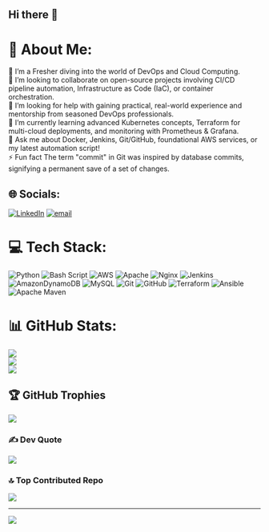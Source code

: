 ## Hi there 👋

# 💫 About Me:
🔭 I’m a Fresher diving into the world of DevOps and Cloud Computing.<br>👯 I’m looking to collaborate on open-source projects involving CI/CD pipeline automation, Infrastructure as Code (IaC), or container orchestration.<br>🤝 I’m looking for help with gaining practical, real-world experience and mentorship from seasoned DevOps professionals.<br>🌱 I’m currently learning advanced Kubernetes concepts, Terraform for multi-cloud deployments, and monitoring with Prometheus & Grafana.<br>💬 Ask me about Docker, Jenkins, Git/GitHub, foundational AWS services, or my latest automation script!<br>⚡ Fun fact The term "commit" in Git was inspired by database commits, signifying a permanent save of a set of changes.


## 🌐 Socials:
[![LinkedIn](https://img.shields.io/badge/LinkedIn-%230077B5.svg?logo=linkedin&logoColor=white)](https://linkedin.com/in/https://www.linkedin.com/in/srikanth-suthari/) [![email](https://img.shields.io/badge/Email-D14836?logo=gmail&logoColor=white)](mailto:suthari.srikanthchary@gmail.com) 

# 💻 Tech Stack:
![Python](https://img.shields.io/badge/python-3670A0?style=for-the-badge&logo=python&logoColor=ffdd54) ![Bash Script](https://img.shields.io/badge/bash_script-%23121011.svg?style=for-the-badge&logo=gnu-bash&logoColor=white) ![AWS](https://img.shields.io/badge/AWS-%23FF9900.svg?style=for-the-badge&logo=amazon-aws&logoColor=white) ![Apache](https://img.shields.io/badge/apache-%23D42029.svg?style=for-the-badge&logo=apache&logoColor=white) ![Nginx](https://img.shields.io/badge/nginx-%23009639.svg?style=for-the-badge&logo=nginx&logoColor=white) ![Jenkins](https://img.shields.io/badge/jenkins-%232C5263.svg?style=for-the-badge&logo=jenkins&logoColor=white) ![AmazonDynamoDB](https://img.shields.io/badge/Amazon%20DynamoDB-4053D6?style=for-the-badge&logo=Amazon%20DynamoDB&logoColor=white) ![MySQL](https://img.shields.io/badge/mysql-4479A1.svg?style=for-the-badge&logo=mysql&logoColor=white) ![Git](https://img.shields.io/badge/git-%23F05033.svg?style=for-the-badge&logo=git&logoColor=white) ![GitHub](https://img.shields.io/badge/github-%23121011.svg?style=for-the-badge&logo=github&logoColor=white) ![Terraform](https://img.shields.io/badge/terraform-%235835CC.svg?style=for-the-badge&logo=terraform&logoColor=white) ![Ansible](https://img.shields.io/badge/ansible-%231A1918.svg?style=for-the-badge&logo=ansible&logoColor=white) ![Apache Maven](https://img.shields.io/badge/Apache%20Maven-C71A36?style=for-the-badge&logo=Apache%20Maven&logoColor=white)
# 📊 GitHub Stats:
![](https://github-readme-stats.vercel.app/api?username=srikanth-suthari&theme=dark&hide_border=false&include_all_commits=false&count_private=false)<br/>
![](https://nirzak-streak-stats.vercel.app/?user=srikanth-suthari&theme=dark&hide_border=false)<br/>
![](https://github-readme-stats.vercel.app/api/top-langs/?username=srikanth-suthari&theme=dark&hide_border=false&include_all_commits=false&count_private=false&layout=compact)

## 🏆 GitHub Trophies
![](https://github-profile-trophy.vercel.app/?username=srikanth-suthari&theme=radical&no-frame=true&no-bg=true&margin-w=4)

### ✍️ Dev Quote
![](https://quotes-github-readme.vercel.app/api?type=horizontal&theme=radical)

### 🔝 Top Contributed Repo
![](https://github-contributor-stats.vercel.app/api?username=srikanth-suthari&limit=5&theme=dark&combine_all_yearly_contributions=true)

---
[![](https://visitcount.itsvg.in/api?id=srikanth-suthari&icon=0&color=0)](https://visitcount.itsvg.in)

<!-- Proudly created with GPRM ( https://gprm.itsvg.in ) -->
